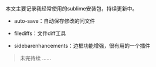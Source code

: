 
本文主要记录我经常使用的sublime安装包，持续更新中。


- auto-save：自动保存修改的问文件

- filediffs：文件diff工具

- sidebarenhancements：边框功能增强，很有用的一个插件


> 未完待续 ......

